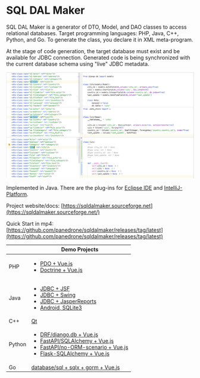 # SQL DAL Maker

SQL DAL Maker is a generator of DTO, Model, and DAO classes to access relational databases. Target
programming languages: PHP, Java, C++, Python, and Go. To generate the class, you declare it in XML meta-program. 

At the stage of code generation, the target database must exist and be available for JDBC connection.
Generated code is being synchronized with the current database schema using "live" JDBC metadata.

![SQL DAL Maker](sdm_python.png)

Implemented in Java. There are the plug-ins for [Eclipse IDE](http://marketplace.eclipse.org/content/sql-dal-maker) and
[IntelliJ-Platform](http://plugins.jetbrains.com/plugin/7092).

Project website/docs: [https://sqldalmaker.sourceforge.net](https://sqldalmaker.sourceforge.net/)

Quick Start in
mp4: [https://github.com/panedrone/sqldalmaker/releases/tag/latest](https://github.com/panedrone/sqldalmaker/releases/tag/latest)

|        | Demo Projects                                                                                                                                                                                                                                                                                                                                                                                                             |
|--------|---------------------------------------------------------------------------------------------------------------------------------------------------------------------------------------------------------------------------------------------------------------------------------------------------------------------------------------------------------------------------------------------------------------------------|
| PHP    | <ul><li>[PDO + Vue.js](https://github.com/panedrone/sdm_demo_php_todolist)</li><li>[Doctrine + Vue.js](https://github.com/panedrone/sdm_demo_todolist_php_doctrine)</li></ul>                                                                                                                                                                                                                                             |
| Java   | <ul><li>[JDBC + JSF](https://github.com/panedrone/sdm_demo_jsf_todolist)</li><li>[JDBC + Swing](https://github.com/panedrone/sdm_demo_java_jdbc_swing_thesaurus_sqlite3)</li><li>[JDBC + JasperReports](https://github.com/panedrone/sdm_demo_jasper_reports_northwindEF)</li><li>[Android, SQLite3](https://github.com/panedrone/sdm_demo_android_thesaurus)</li><ul>                                                    |
| C++    | [Qt](https://github.com/panedrone/sdm_demo_qt6_thesaurus)                                                                                                                                                                                                                                                                                                                                                                 |
| Python | <ul><li>[DRF/django.db + Vue.js](https://github.com/panedrone/sdm_demo_todolist_django)</li><li>[FastAPI/SQLAlchemy + Vue.js](https://github.com/panedrone/sdm_demo_todolist_fastapi_sqlalchemy)</li><li>[FastAPI/no-ORM-scenario + Vue.js](https://github.com/panedrone/sdm_demo_fastapi_no_orm_scenario)</li><li>[Flask-SQLAlchemy + Vue.js](https://github.com/panedrone/sdm_demo_todolist_flask_sqlalchemy)</li></ul> |
| Go     | [database/sql + sqlx + gorm + Vue.js](https://github.com/panedrone/sdm_golang_todolist_vue_spa)                                                                                                                                                                                                                                                                                                                           |
